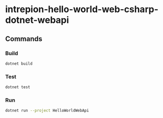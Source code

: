 # intrepion-hello-world-web-csharp-dotnet-webapi

## Commands

### Build

```bash
dotnet build
```

### Test

```bash
dotnet test
```

### Run

```bash
dotnet run --project HelloWorldWebApi
```
